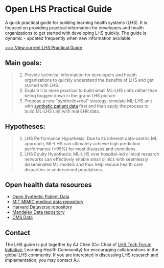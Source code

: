 # Open LHS Practical Guide
A quick practical guide for building learning health systems (LHS). It is focused on providing practical information for developers and health organizations to get started with developing LHS quickly. The guide is dynamic - updated frequently when new information available. 

[>>> View current LHS Practical Guide](https://lhs-open.github.io/lhs-guide/)

## Main goals:

>1.	Provide technical information for developers and health organizations to quickly understand the benefits of LHS and get started with LHS.
>2. Explain it is more practical to build small ML-LHS units rather than being bogged down in the grand LHS picture.
>3. Propose a new "synthetic+real" strategy: simulate ML-LHS unit with [synthetic patient data](https://github.com/lhs-open/synthetic-data) first and then apply the process to build ML-LHS unit with real EHR data.

## Hypotheses:

>1. LHS Performance Hypothesis: Due to its inherent data-centric ML approach, ML-LHS can ultimately achieve high prediction performance (>95%) for most diseases and conditions. 
>2. LHS Equity Hypothesis: ML-LHS over hospital-led clinical research networks can effectively enable small clinics with seamlessly disseminated ML models and thus help reduce health care disparities in underserved populations.

## Open health data resources

- [Open Synthetic Patient Data](https://github.com/lhs-open/synthetic-data)
- [MIT MIMIC medical data repository](https://mimic.mit.edu/)
- [Harvard Dataverse repository](https://dataverse.harvard.edu/)
- [Mendeley Data repository](https://data.mendeley.com/)
- [CMS Data](https://data.cms.gov/)

## Contact
The LHS guide is put together by AJ Chen (Co-Chair of [LHS Tech Forum Initiative](https://www.learninghealth.org/2020-lhs-technology-forum), Learning Health Community) for encouraging collaborations in the global LHS community. 
If you are interested in discussing LHS research and implementation, you may contact AJ.  
